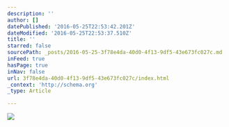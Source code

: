 ```yaml
---
description: ''
author: []
datePublished: '2016-05-25T22:53:42.201Z'
dateModified: '2016-05-25T22:53:37.510Z'
title: ''
starred: false
sourcePath: _posts/2016-05-25-3f78e4da-40d0-4f13-9df5-43e673fc027c.md
inFeed: true
hasPage: true
inNav: false
url: 3f78e4da-40d0-4f13-9df5-43e673fc027c/index.html
_context: 'http://schema.org'
_type: Article

---
```

![](https://the-grid-user-content.s3-us-west-2.amazonaws.com/c428635c-00ba-4d0a-85e0-479042e613c2.jpg)